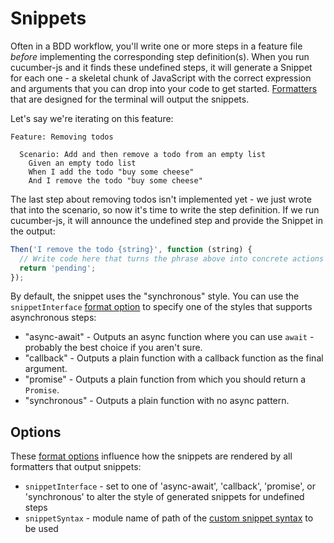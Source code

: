 # Snippets

Often in a BDD workflow, you'll write one or more steps in a feature file _before_ implementing the corresponding step definition(s). When you run cucumber-js and it finds these undefined steps, it will generate a Snippet for each one - a skeletal chunk of JavaScript with the correct expression and arguments that you can drop into your code to get started. [Formatters](./formatters.md) that are designed for the terminal will output the snippets.

Let's say we're iterating on this feature:

```gherkin
Feature: Removing todos

  Scenario: Add and then remove a todo from an empty list
    Given an empty todo list
    When I add the todo "buy some cheese"
    And I remove the todo "buy some cheese"
```

The last step about removing todos isn't implemented yet - we just wrote that into the scenario, so now it's time to write the step definition. If we run cucumber-js, it will announce the undefined step and provide the Snippet in the output:

```js
Then('I remove the todo {string}', function (string) {
  // Write code here that turns the phrase above into concrete actions
  return 'pending';
});
```

By default, the snippet uses the "synchronous" style. You can use the `snippetInterface` [format option](./formatters.md#options) to specify one of the styles that supports asynchronous steps:

- "async-await" - Outputs an async function where you can use `await` - probably the best choice if you aren't sure.
- "callback" - Outputs a plain function with a callback function as the final argument.
- "promise" - Outputs a plain function from which you should return a `Promise`.
- "synchronous" - Outputs a plain function with no async pattern.

## Options

These [format options](./formatters.md#options) influence how the snippets are rendered by all formatters that output snippets:

- `snippetInterface` - set to one of 'async-await', 'callback', 'promise', or 'synchronous' to alter the style of generated snippets for undefined steps
- `snippetSyntax` - module name of path of the [custom snippet syntax](./custom_snippet_syntaxes.md) to be used


